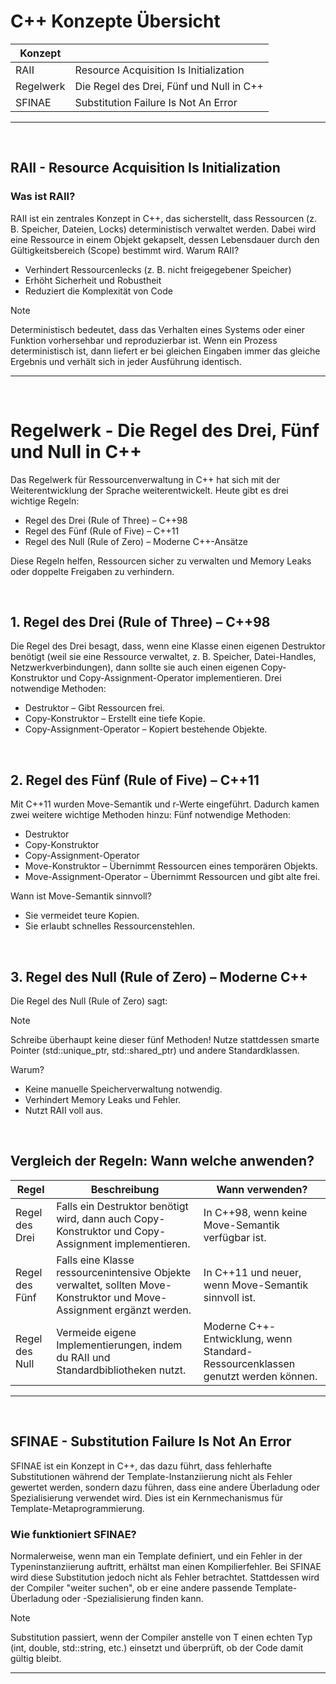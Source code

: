 # C++ Konzepte Übersicht

| Konzept |  |
|--|--|
| RAII | Resource Acquisition Is Initialization |
| Regelwerk | Die Regel des Drei, Fünf und Null in C++ |
| SFINAE | Substitution Failure Is Not An Error |

---

<br>

## RAII - Resource Acquisition Is Initialization 

### Was ist RAII?

RAII ist ein zentrales Konzept in C++, das sicherstellt, dass Ressourcen (z. B. Speicher, Dateien, Locks) deterministisch verwaltet werden. Dabei wird eine Ressource in einem Objekt gekapselt, dessen Lebensdauer durch den Gültigkeitsbereich (Scope) bestimmt wird.
Warum RAII?

- Verhindert Ressourcenlecks (z. B. nicht freigegebener Speicher)
- Erhöht Sicherheit und Robustheit
- Reduziert die Komplexität von Code

> [!NOTE]
> Deterministisch bedeutet, dass das Verhalten eines Systems oder einer Funktion vorhersehbar und reproduzierbar ist. Wenn ein Prozess deterministisch ist, dann liefert er bei gleichen Eingaben immer das gleiche Ergebnis und verhält sich in jeder Ausführung identisch.

---

<br>

# Regelwerk - Die Regel des Drei, Fünf und Null in C++ 

Das Regelwerk für Ressourcenverwaltung in C++ hat sich mit der Weiterentwicklung der Sprache weiterentwickelt. Heute gibt es drei wichtige Regeln:

- Regel des Drei (Rule of Three) – C++98
- Regel des Fünf (Rule of Five) – C++11
- Regel des Null (Rule of Zero) – Moderne C++-Ansätze

Diese Regeln helfen, Ressourcen sicher zu verwalten und Memory Leaks oder doppelte Freigaben zu verhindern.

<br>

## 1. Regel des Drei (Rule of Three) – C++98

Die Regel des Drei besagt, dass, wenn eine Klasse einen eigenen Destruktor benötigt (weil sie eine Ressource verwaltet, z. B. Speicher, Datei-Handles, Netzwerkverbindungen), dann sollte sie auch einen eigenen Copy-Konstruktor und Copy-Assignment-Operator implementieren.
Drei notwendige Methoden:

- Destruktor – Gibt Ressourcen frei.
- Copy-Konstruktor – Erstellt eine tiefe Kopie.
- Copy-Assignment-Operator – Kopiert bestehende Objekte.

<br>

## 2. Regel des Fünf (Rule of Five) – C++11

Mit C++11 wurden Move-Semantik und r-Werte eingeführt. Dadurch kamen zwei weitere wichtige Methoden hinzu:
Fünf notwendige Methoden:

- Destruktor
- Copy-Konstruktor
- Copy-Assignment-Operator
- Move-Konstruktor – Übernimmt Ressourcen eines temporären Objekts.
- Move-Assignment-Operator – Übernimmt Ressourcen und gibt alte frei.

Wann ist Move-Semantik sinnvoll?

- Sie vermeidet teure Kopien.
- Sie erlaubt schnelles Ressourcenstehlen. 

<br>

## 3. Regel des Null (Rule of Zero) – Moderne C++

Die Regel des Null (Rule of Zero) sagt:

> [!NOTE]
> Schreibe überhaupt keine dieser fünf Methoden!
> Nutze stattdessen smarte Pointer (std::unique_ptr, std::shared_ptr) und andere Standardklassen.

Warum?

- Keine manuelle Speicherverwaltung notwendig.
- Verhindert Memory Leaks und Fehler.
- Nutzt RAII voll aus.

<br>

## Vergleich der Regeln: Wann welche anwenden?

|Regel	|Beschreibung	|Wann verwenden?|
|---|---|---|
|Regel des Drei	|Falls ein Destruktor benötigt wird, dann auch Copy-Konstruktor und Copy-Assignment implementieren.	|In C++98, wenn keine Move-Semantik verfügbar ist.|
|Regel des Fünf	|Falls eine Klasse ressourcenintensive Objekte verwaltet, sollten Move-Konstruktor und Move-Assignment ergänzt werden.	|In C++11 und neuer, wenn Move-Semantik sinnvoll ist.|
|Regel des Null	|Vermeide eigene Implementierungen, indem du RAII und Standardbibliotheken nutzt.|	Moderne C++-Entwicklung, wenn Standard-Ressourcenklassen genutzt werden können.|

---

<br>

## SFINAE - Substitution Failure Is Not An Error

SFINAE ist ein Konzept in C++, das dazu führt, dass fehlerhafte Substitutionen während der Template-Instanziierung nicht als Fehler gewertet werden, sondern dazu führen, dass eine andere Überladung oder Spezialisierung verwendet wird. Dies ist ein Kernmechanismus für Template-Metaprogrammierung.

### Wie funktioniert SFINAE?

Normalerweise, wenn man ein Template definiert, und ein Fehler in der Typeninstanziierung auftritt, erhältst man einen Kompilierfehler. Bei SFINAE wird diese Substitution jedoch nicht als Fehler betrachtet. Stattdessen wird der Compiler "weiter suchen", ob er eine andere passende Template-Überladung oder -Spezialisierung finden kann.

> [!NOTE]
> Substitution passiert, wenn der Compiler anstelle von T einen echten Typ (int, double, std::string, etc.) einsetzt und überprüft, ob der Code damit gültig bleibt.


--- 

